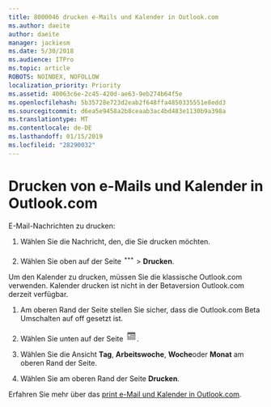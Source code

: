 ```yaml
---
title: 8000046 drucken e-Mails und Kalender in Outlook.com
ms.author: daeite
author: daeite
manager: jackiesm
ms.date: 5/30/2018
ms.audience: ITPro
ms.topic: article
ROBOTS: NOINDEX, NOFOLLOW
localization_priority: Priority
ms.assetid: 40063c6e-2c45-420d-ae63-9eb274b64f5e
ms.openlocfilehash: 5b35728e723d2eab2f648ffa4850335551e8edd3
ms.sourcegitcommit: d6ea5e9458a2b8ceaab3ac4bd483e1130b9a398a
ms.translationtype: MT
ms.contentlocale: de-DE
ms.lasthandoff: 01/15/2019
ms.locfileid: "28290032"
---
```

# <a name="print-email-and-calendars-in-outlookcom"></a>Drucken von e-Mails und Kalender in Outlook.com

E-Mail-Nachrichten zu drucken:
  
1. Wählen Sie die Nachricht, den, die Sie drucken möchten.
    
2. Wählen Sie oben auf der Seite ![Weitere Aktionen](media/64993e8a-4a62-43b1-aa05-90f5ad4cba54.png) \> **Drucken**. 
    
Um den Kalender zu drucken, müssen Sie die klassische Outlook.com verwenden. Kalender drucken ist nicht in der Betaversion Outlook.com derzeit verfügbar.
  
1. Am oberen Rand der Seite stellen Sie sicher, dass die Outlook.com Beta Umschalten auf off gesetzt ist.
    
2. Wählen Sie unten auf der Seite  ![Kalender](media/9e1a821a-c32e-4851-a866-342a39ffdca0.png).
    
3. Wählen Sie die Ansicht **Tag**, **Arbeitswoche**, **Woche**oder **Monat** am oberen Rand der Seite. 
    
4. Wählen Sie am oberen Rand der Seite **Drucken**. 
    
Erfahren Sie mehr über das [print e-Mail und Kalender in Outlook.com](https://go.microsoft.com/fwlink/p/?linkid=2001208&amp;clcid=0x409).
  

